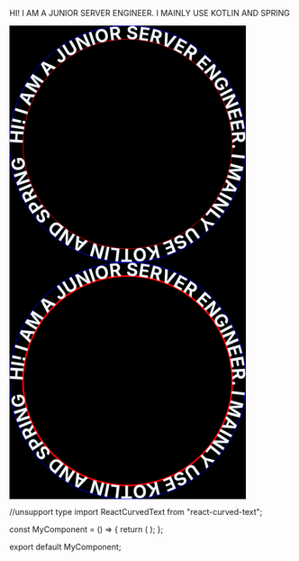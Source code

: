 HI! I AM A JUNIOR SERVER ENGINEER. I MAINLY USE KOTLIN AND SPRING

<svg width="420" height="420">
  <rect x="0" y="0" width="420" height="840" fill="#000000"/>
    <path id="path-out" d="
            M 0,210
            a 210,210 0 1,1 420,0
            a 210,210 0 1,1 -420,0" 
            stroke="blue" stroke-width="1" fill="none" />
    <path id="path" d="
            M 24,210
            a 162,162 0 1,1 372,0
            a 162,162 0 1,1 -372,0" 
            stroke="red" stroke-width="1" fill="none" />
    <text font-size="24pt" font-weight="bold">
        <textPath  href="#path" fill="aliceblue">HI! I AM A JUNIOR SERVER ENGINEER. I MAINLY USE KOTLIN AND SPRING</textPath>
    </text>
</svg>

<svg width="420" height="420">
  <rect x="0" y="0" width="840" height="840" fill="#000000"/>
    <path id="path-out" d="
            M 0,210
            a 210,210 0 1,1 420,0
            a 210,210 0 1,1 -420,0" 
            stroke="blue" stroke-width="1" fill="none" />
    <path id="path" d="
            M 24,210
            a 162,162 0 1,1 372,0
            a 162,162 0 1,1 -372,0" 
            stroke="red" stroke-width="3" fill="none" />
    <text font-size="24pt" font-weight="bold">
        <textPath  href="#path" fill="aliceblue">HI! I AM A JUNIOR SERVER ENGINEER. I MAINLY USE KOTLIN AND SPRING</textPath>
    </text>
</svg>

//unsupport type
import ReactCurvedText from "react-curved-text";

const MyComponent = () => {
  return (
    <ReactCurvedText
      width={370}
      height={300}
      cx={190}
      cy={120}
      rx={100}
      ry={100}
      startOffset={100}
      text="curved text"
    />
  );
};

export default MyComponent;